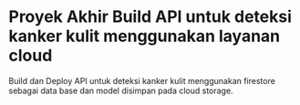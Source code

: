 # Proyek Akhir Build API untuk deteksi kanker kulit menggunakan layanan cloud

Build dan Deploy API untuk deteksi kanker kulit menggunakan firestore sebagai data base dan model disimpan pada cloud storage.
